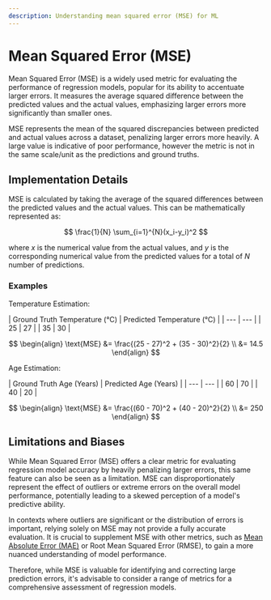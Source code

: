 ```yaml
---
description: Understanding mean squared error (MSE) for ML
---
```


# Mean Squared Error (MSE)

Mean Squared Error (MSE) is a widely used metric for evaluating the performance of regression models,
popular for its ability to accentuate larger errors. It measures the average squared difference between the
predicted values and the actual values, emphasizing larger errors more significantly than smaller ones.

MSE represents the mean of the squared discrepancies between predicted and actual values across a dataset,
penalizing larger errors more heavily. A large value is indicative of poor performance, however the metric is not in
the same scale/unit as the predictions and ground truths.

## Implementation Details

MSE is calculated by taking the average of the squared differences between the predicted values and the actual values.
This can be mathematically represented as:

$$
\frac{1}{N} \sum_{i=1}^{N}(x_i-y_i)^2
$$

where $x$ is the numerical value from the actual values, and $y$ is the corresponding numerical value from
the predicted values for a total of $N$ number of predictions.

### Examples

Temperature Estimation:

<div class="grid" markdown>
| Ground Truth Temperature (&deg;C) | Predicted Temperature (&deg;C) |
| --- | --- |
| 25 | 27 |
| 35 | 30 |

$$
\begin{align}
\text{MSE} &= \frac{(25 - 27)^2 + (35 - 30)^2}{2} \\
&= 14.5
\end{align}
$$
</div>

Age Estimation:

<div class="grid" markdown>
| Ground Truth Age (Years) | Predicted Age (Years) |
| --- | --- |
| 60 | 70 |
| 40 | 20 |

$$
\begin{align}
\text{MSE} &= \frac{(60 - 70)^2 + (40 - 20)^2}{2} \\
&= 250
\end{align}
$$
</div>

## Limitations and Biases

While Mean Squared Error (MSE) offers a clear metric for evaluating regression model accuracy by heavily penalizing
larger errors, this same feature can also be seen as a limitation. MSE can disproportionately represent the effect of
outliers or extreme errors on the overall model performance, potentially leading to a skewed perception of a model's
predictive ability.

In contexts where outliers are significant or the distribution of errors is important, relying solely on MSE may not
provide a fully accurate evaluation. It is crucial to supplement MSE with other metrics, such as [Mean Absolute Error
(MAE)](./mean-absolute-error.md) or Root Mean Squared Error (RMSE), to gain a more nuanced understanding of model
performance.

Therefore, while MSE is valuable for identifying and correcting large prediction errors, it's advisable to consider a
range of metrics for a comprehensive assessment of regression models.

